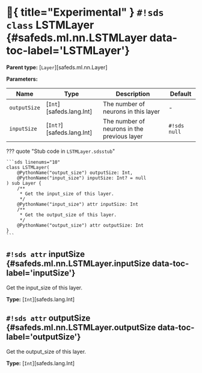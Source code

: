 # :test_tube:{ title="Experimental" } `#!sds class` LSTMLayer {#safeds.ml.nn.LSTMLayer data-toc-label='LSTMLayer'}

**Parent type:** [`Layer`][safeds.ml.nn.Layer]

**Parameters:**

| Name | Type | Description | Default |
|------|------|-------------|---------|
| `outputSize` | [`Int`][safeds.lang.Int] | The number of neurons in this layer | - |
| `inputSize` | [`Int?`][safeds.lang.Int] | The number of neurons in the previous layer | `#!sds null` |

??? quote "Stub code in `LSTMLayer.sdsstub`"

    ```sds linenums="10"
    class LSTMLayer(
        @PythonName("output_size") outputSize: Int,
        @PythonName("input_size") inputSize: Int? = null
    ) sub Layer {
        /**
         * Get the input_size of this layer.
         */
        @PythonName("input_size") attr inputSize: Int
        /**
         * Get the output_size of this layer.
         */
        @PythonName("output_size") attr outputSize: Int
    }
    ```

## `#!sds attr` inputSize {#safeds.ml.nn.LSTMLayer.inputSize data-toc-label='inputSize'}

Get the input_size of this layer.

**Type:** [`Int`][safeds.lang.Int]

## `#!sds attr` outputSize {#safeds.ml.nn.LSTMLayer.outputSize data-toc-label='outputSize'}

Get the output_size of this layer.

**Type:** [`Int`][safeds.lang.Int]
